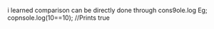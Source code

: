 i learned comparison can be directly done through cons9ole.log 
Eg; copnsole.log(10==10); //Prints true